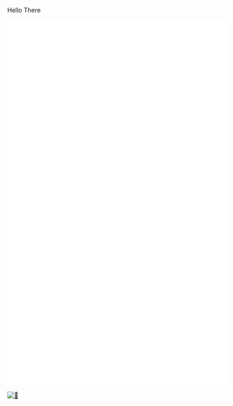 Hello There

[<img alt="🦑" src="https://github.com/shnkreddy98/shnkreddy98/blob/main/metrics.svg">](https://github.com/shnkreddy98/metrics)

[<img alt="🦑" src="https://github.com/shnkreddy98/shnkreddy98/blob/main/metrics.additional.svg.svg">](https://github.com/shnkreddy98/metrics.additional.svg)
